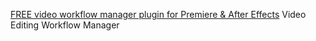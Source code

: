 
[FREE video workflow manager plugin for Premiere & After Effects](https://pixflow.net/product/motion-factory/)
Video Editing Workflow Manager
